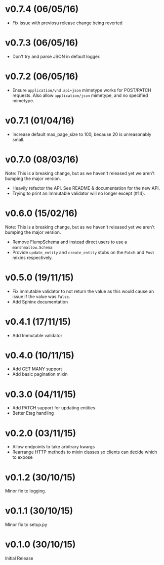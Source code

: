 # v0.7.4 (06/05/16)

- Fix issue with previosu release change being reverted

# v0.7.3 (06/05/16)

- Don't try and parse JSON in default logger.

# v0.7.2 (06/05/16)

- Ensure `application/vnd.api+json` mimetype works for POST/PATCH requests. Also allow `application/json` mimetype, and no specified mimetype.

# v0.7.1 (01/04/16)

- Increase default max_page_size to 100, because 20 is unreasonably small.

# v0.7.0 (08/03/16)

Note: This is a breaking change, but as we haven't released yet we aren't
bumping the major version.

- Heavily refactor the API.  See README & documentation for the new API.
- Trying to print an Immutable validator will no longer except (#14).

# v0.6.0 (15/02/16)

Note: This is a breaking change, but as we haven't released yet we aren't bumping the major version.

- Remove FlumpSchema and instead direct users to use a `marshmallow.Schema`
- Provide `update_entity` and `create_entity` stubs on the `Patch` and `Post` mixins respectively.

# v0.5.0 (19/11/15)

- Fix immutable validator to not return the value as this would cause an issue if the value was `False`.
- Add Sphinx documentation

# v0.4.1 (17/11/15)

- Add Immutable validator

# v0.4.0 (10/11/15)

- Add GET MANY support
- Add basic pagination mixin

# v0.3.0 (04/11/15)

- Add PATCH support for updating entities
- Better Etag handling

# v0.2.0 (03/11/15)

- Allow endpoints to take arbitrary kwargs
- Rearrange HTTP methods to mixin classes so clients can decide which to expose

# v0.1.2 (30/10/15)

Minor fix to logging.

# v0.1.1 (30/10/15)

Minor fix to setup.py

# v0.1.0 (30/10/15)

Initial Release
